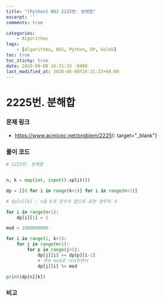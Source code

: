 ```yaml
---
title: "[Python] BOJ 2225번. 분해합"
excerpt: ''
comments: true

categories:
    - Algorithms
tags:
    - [Algorithms, BOJ, Python, DP, Gold5]
toc: true
toc_sticky: true
date: 2020-06-08 16:31:33 -0400
last_modified_at: 2020-06-08T16:31:33+08:00
---
```


# 2225번. 분해합

### 문제 링크
- <https://www.acmicpc.net/problem/2225>{: target="\_blank"}

### 풀이 코드

```python
# 2225번. 분해합


n, k = map(int, input().split())

dp = [[0 for i in range(k+1)] for i in range(n+1)]

# dp[n][k] : n을 k개 정수의 합으로 표현 경우의 수

for i in range(n+1):
    dp[i][1] = 1

mod = 1000000000

for i in range(1, k+1):
    for j in range(n+1):
        for p in range(j+1):
            dp[j][i] += dp[p][i-1]
            # 계속 mod로 나눠주면서
            dp[j][i] %= mod

print(dp[n][k])
```

### 비고
